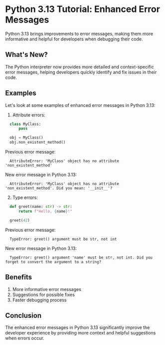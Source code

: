 # Python 3.13 Tutorial: Enhanced Error Messages

Python 3.13 brings improvements to error messages, making them more informative and helpful for developers when debugging their code.

## What's New?

The Python interpreter now provides more detailed and context-specific error messages, helping developers quickly identify and fix issues in their code.

## Examples

Let's look at some examples of enhanced error messages in Python 3.13:

1. Attribute errors:

```python
  class MyClass:
      pass

  obj = MyClass()
  obj.non_existent_method()
```

Previous error message:

```
  AttributeError: 'MyClass' object has no attribute 'non_existent_method'
```

New error message in Python 3.13:

```
  AttributeError: 'MyClass' object has no attribute 'non_existent_method'. Did you mean: '__init__'?
```

2. Type errors:

```python
  def greet(name: str) -> str:
      return f"Hello, {name}!"

  greet(42)
```

Previous error message:

```
  TypeError: greet() argument must be str, not int
```

New error message in Python 3.13:

```
  TypeError: greet() argument 'name' must be str, not int. Did you forget to convert the argument to a string?
```

## Benefits

1. More informative error messages
2. Suggestions for possible fixes
3. Faster debugging process

## Conclusion

The enhanced error messages in Python 3.13 significantly improve the developer experience by providing more context and helpful suggestions when errors occur.